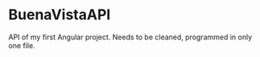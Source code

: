 # BuenaVistaAPI

API of my first Angular project.
Needs to be cleaned, programmed in only one file.

